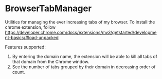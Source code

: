 # BrowserTabManager
Utilities for managing the ever increasing tabs of my browser.
To install the chrome extension, follow https://developer.chrome.com/docs/extensions/mv3/getstarted/development-basics/#load-unpacked

Features supported:
1. By entering the domain name, the extension will be able to kill all tabs of that domain from the Chrome window.
2. See the number of tabs grouped by their domain in decreasing order of count.

